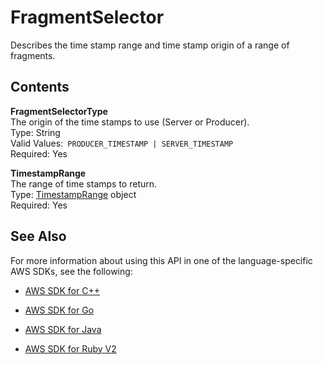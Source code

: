 # FragmentSelector<a name="API_reader_FragmentSelector"></a>

Describes the time stamp range and time stamp origin of a range of fragments\.

## Contents<a name="API_reader_FragmentSelector_Contents"></a>

 **FragmentSelectorType**   
The origin of the time stamps to use \(Server or Producer\)\.  
Type: String  
Valid Values:` PRODUCER_TIMESTAMP | SERVER_TIMESTAMP`   
Required: Yes

 **TimestampRange**   
The range of time stamps to return\.  
Type: [TimestampRange](API_reader_TimestampRange.md) object  
Required: Yes

## See Also<a name="API_reader_FragmentSelector_SeeAlso"></a>

For more information about using this API in one of the language\-specific AWS SDKs, see the following:

+  [AWS SDK for C\+\+](http://docs.aws.amazon.com/goto/SdkForCpp/kinesis-video-reader-data-2017-09-30/FragmentSelector) 

+  [AWS SDK for Go](http://docs.aws.amazon.com/goto/SdkForGoV1/kinesis-video-reader-data-2017-09-30/FragmentSelector) 

+  [AWS SDK for Java](http://docs.aws.amazon.com/goto/SdkForJava/kinesis-video-reader-data-2017-09-30/FragmentSelector) 

+  [AWS SDK for Ruby V2](http://docs.aws.amazon.com/goto/SdkForRubyV2/kinesis-video-reader-data-2017-09-30/FragmentSelector) 